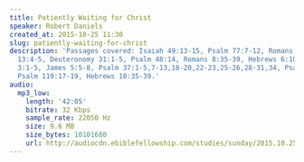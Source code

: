 ```yaml
---
title: Patiently Waiting for Christ
speaker: Robert Daniels
created_at: 2015-10-25 11:30
slug: patiently-waiting-for-christ
description: 'Passages covered: Isaiah 49:13-15, Psalm 77:7-12, Romans 11:1, Hebrews
  13:4-5, Deuteronomy 31:1-5, Psalm 48:14, Romans 8:35-39, Hebrews 6:10-13, 2 Thessalonians
  3:1-5, James 5:5-8, Psalm 37:1-5,7-13,18-20,22-23,25-26,28-31,34, Psalm 25:1-5,9-14,
  Psalm 119:17-19, Hebrews 10:35-39.'
audio:
  mp3_low:
    length: '42:05'
    bitrate: 32 Kbps
    sample_rate: 22050 Hz
    size: 9.6 MB
    size_bytes: 10101680
    url: http://audiocdn.ebiblefellowship.com/studies/sunday/2015.10.25_Daniels_-_Patiently_Waiting_for_Christ.mp3
---
```

